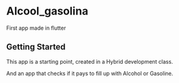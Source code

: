 # Alcool_gasolina

First app made in flutter

## Getting Started

This app is a starting point, created in a Hybrid development class.

And an app that checks if it pays to fill up with Alcohol or Gasoline.


